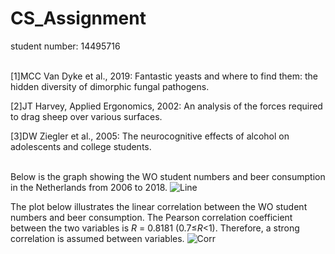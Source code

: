 # CS_Assignment

student number: 14495716 <br><br>

[1]MCC Van Dyke et al., 2019: Fantastic yeasts and where to find them: the hidden diversity of dimorphic fungal pathogens. 

[2]JT Harvey, Applied Ergonomics, 2002: An analysis of the forces required to drag sheep over various surfaces. 

[3]DW Ziegler et al., 2005: The neurocognitive effects of alcohol on adolescents and college students. <br><br>

Below is the graph showing the WO student numbers and beer consumption in the Netherlands from 2006 to 2018. 
![Line](https://github.com/user-attachments/assets/40220498-1823-4475-8aac-b7479f0c12c8)

The plot below illustrates the linear correlation between the WO student numbers and beer consumption. The Pearson correlation coefficient between the two variables is *R* = 0.8181 (0.7≤*R*<1). Therefore, a strong correlation is assumed between variables. 
![Corr](https://github.com/user-attachments/assets/95b5cb2b-1473-4c42-b41d-83df2915ef72)
